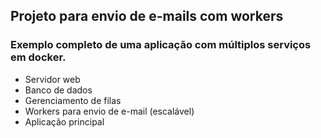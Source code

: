 ## Projeto para envio de e-mails com workers

### Exemplo completo de uma aplicação com múltiplos serviços em docker.
- Servidor web
- Banco de dados
- Gerenciamento de filas
- Workers para envio de e-mail (escalável)
- Aplicação principal